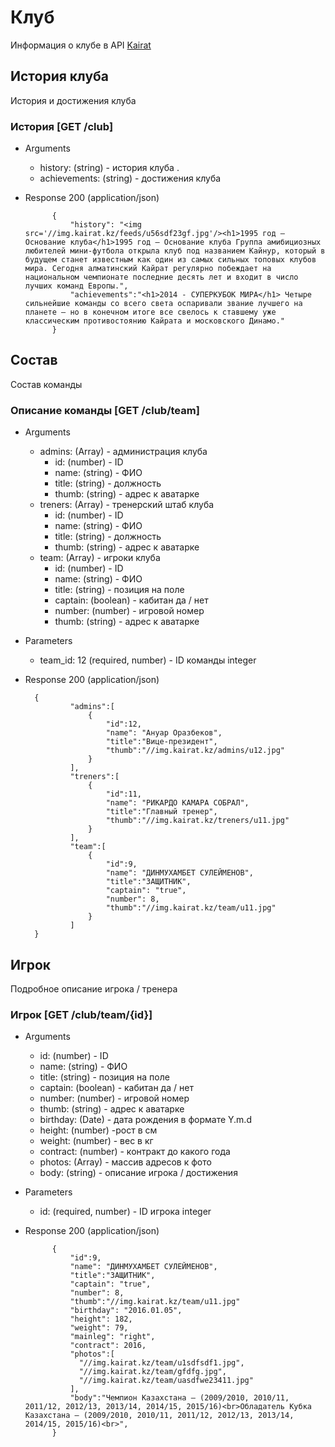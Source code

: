 # Клуб
Информация о клубе в API [Kairat](README.md)

## История клуба
История и достижения клуба

### История [GET /club]
+ Arguments
    + history: (string) - история клуба .
    + achievements: (string) - достижения клуба

+ Response 200 (application/json)

            {
                "history": "<img src='//img.kairat.kz/feeds/u56sdf23gf.jpg'/><h1>1995 год – Основание клуба</h1>1995 год – Основание клуба Группа амибициозных любителей мини-футбола открыла клуб под названием Кайнур, который в будущем станет известным как один из самых сильных топовых клубов мира. Сегодня алматинский Кайрат регулярно побеждает на национальном чемпионате последние десять лет и входит в число лучших команд Европы.",
                "achievements":"<h1>2014 - СУПЕРКУБОК МИРА</h1> Четыре сильнейшие команды со всего света оспаривали звание лучшего на планете – но в конечном итоге все свелось к ставшему уже классическим противостоянию Кайрата и московского Динамо."
            }
        
## Состав
Состав команды

### Описание команды [GET /club/team]
+ Arguments
    + admins: (Array) - администрация клуба
        + id:  (number) - ID
        + name: (string) - ФИО
        + title: (string) - должность
        + thumb: (string) - адрес к аватарке
    + treners: (Array) - тренерский штаб клуба
        + id:  (number) - ID
        + name: (string) - ФИО
        + title: (string) - должность
        + thumb: (string) - адрес к аватарке 
    + team: (Array) - игроки клуба
        + id:  (number) - ID
        + name: (string) - ФИО
        + title: (string) - позиция на поле
        + captain: (boolean) - кабитан да / нет
        + number: (number) - игровой номер
        + thumb: (string) - адрес к аватарке 

+ Parameters
    + team_id: 12 (required, number) - ID команды integer

+ Response 200 (application/json)

        {
                "admins":[
                    {
                        "id":12,
                        "name": "Ануар Оразбеков",
                        "title":"Вице-президент",
                        "thumb":"//img.kairat.kz/admins/u12.jpg"
                    }
                ],
                "treners":[
                    {
                        "id":11,
                        "name": "РИКАРДО КАМАРА СОБРАЛ",
                        "title":"Главный тренер",
                        "thumb":"//img.kairat.kz/treners/u11.jpg"
                    }
                ],
                "team":[
                    {
                        "id":9,
                        "name": "ДИНМУХАМБЕТ СУЛЕЙМЕНОВ",
                        "title":"ЗАЩИТНИК",
                        "captain": "true",
                        "number": 8,
                        "thumb":"//img.kairat.kz/team/u11.jpg"
                    }
                ]
        }   

        
## Игрок
Подробное описание игрока / тренера

### Игрок [GET /club/team/{id}]
+ Arguments
    + id:  (number) - ID
    + name: (string) - ФИО
    + title: (string) - позиция на поле
    + captain: (boolean) - кабитан да / нет
    + number: (number) - игровой номер
    + thumb: (string) - адрес к аватарке 
    + birthday: (Date) - дата рождения в формате Y.m.d  
    + height: (number) -рост в см
    + weight: (number) - вес в кг
    + contract: (number) - контракт до какого года
    + photos: (Array) - массив адресов к фото
    + body: (string) - описание игрока / достижения
    
+ Parameters
    + id: (required, number) - ID игрока integer

+ Response 200 (application/json)

        
            {
                "id":9,
                "name": "ДИНМУХАМБЕТ СУЛЕЙМЕНОВ",
                "title":"ЗАЩИТНИК",
                "captain": "true",
                "number": 8,
                "thumb":"//img.kairat.kz/team/u11.jpg"
                "birthday": "2016.01.05",
                "height": 182,
                "weight": 79,
                "mainleg": "right",
                "contract": 2016,
                "photos":[
                  "//img.kairat.kz/team/u1sdfsdf1.jpg",
                  "//img.kairat.kz/team/gfdfg.jpg",
                  "//img.kairat.kz/team/uasdfwe23411.jpg"
                ],
                "body":"Чемпион Казахстана — (2009/2010, 2010/11, 2011/12, 2012/13, 2013/14, 2014/15, 2015/16)<br>Обладатель Кубка Казахстана — (2009/2010, 2010/11, 2011/12, 2012/13, 2013/14, 2014/15, 2015/16)<br>",
            }  
        
        
